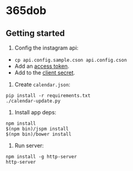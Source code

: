 # 365dob

## Getting started

1. Config the instagram api:

  * `cp api.config.sample.cson api.config.cson`
  * Add an [access token](https://api.instagram.com/oauth/authorize/?client_id=bd819b765410490f8503a4558d7a8186&redirect_uri=http://www.365daysofbabes.com&response_type=token&scope=public_content).
  * Add to the [client secret](https://www.instagram.com/developer/clients/manage/).


1. Create `calendar.json`:
  ```
  pip install -r requirements.txt
  ./calendar-update.py
  ```


1. Install app deps:
  ```
  npm install
  $(npm bin)/jspm install
  $(npm bin)/bower install
  ```


1. Run server:
  ```
  npm install -g http-server
  http-server
  ```
